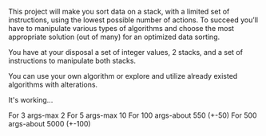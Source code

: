 
This project will make you sort data on a stack, with a limited set of instructions, using
the lowest possible number of actions. To succeed you’ll have to manipulate various
types of algorithms and choose the most appropriate solution (out of many) for an
optimized data sorting.

You have at your disposal a set of integer values, 2 stacks, and a set of instructions
to manipulate both stacks.

You can use your own algorithm or explore and utilize already existed algorithms with alterations.

It's working...

For 3 args-max 2
For 5 args-max 10
For 100 args-about 550 (+-50)
For 500 args-about 5000 (+-100)
